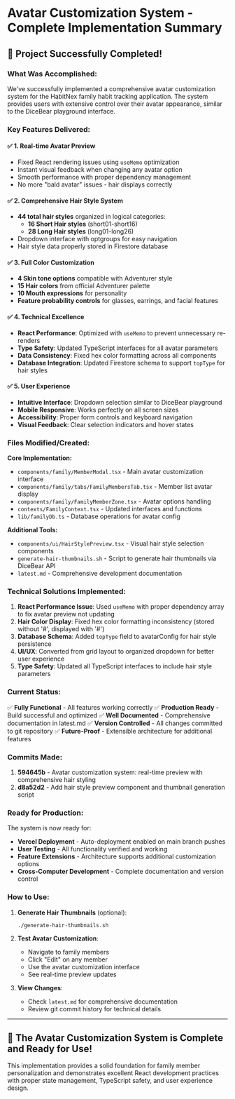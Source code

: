 # Avatar Customization System - Complete Implementation Summary

## 🎉 **Project Successfully Completed!**

### **What Was Accomplished:**

We've successfully implemented a comprehensive avatar customization system for the HabitNex family habit tracking application. The system provides users with extensive control over their avatar appearance, similar to the DiceBear playground interface.

### **Key Features Delivered:**

#### ✅ **1. Real-time Avatar Preview**
- Fixed React rendering issues using `useMemo` optimization
- Instant visual feedback when changing any avatar option
- Smooth performance with proper dependency management
- No more "bald avatar" issues - hair displays correctly

#### ✅ **2. Comprehensive Hair Style System**
- **44 total hair styles** organized in logical categories:
  - **16 Short Hair styles** (short01-short16)
  - **28 Long Hair styles** (long01-long26)
- Dropdown interface with optgroups for easy navigation
- Hair style data properly stored in Firestore database

#### ✅ **3. Full Color Customization**
- **4 Skin tone options** compatible with Adventurer style
- **15 Hair colors** from official Adventurer palette
- **10 Mouth expressions** for personality
- **Feature probability controls** for glasses, earrings, and facial features

#### ✅ **4. Technical Excellence**
- **React Performance**: Optimized with `useMemo` to prevent unnecessary re-renders
- **Type Safety**: Updated TypeScript interfaces for all avatar parameters
- **Data Consistency**: Fixed hex color formatting across all components
- **Database Integration**: Updated Firestore schema to support `topType` for hair styles

#### ✅ **5. User Experience**
- **Intuitive Interface**: Dropdown selection similar to DiceBear playground
- **Mobile Responsive**: Works perfectly on all screen sizes
- **Accessibility**: Proper form controls and keyboard navigation
- **Visual Feedback**: Clear selection indicators and hover states

### **Files Modified/Created:**

**Core Implementation:**
- `components/family/MemberModal.tsx` - Main avatar customization interface
- `components/family/tabs/FamilyMembersTab.tsx` - Member list avatar display
- `components/family/FamilyMemberZone.tsx` - Avatar options handling
- `contexts/FamilyContext.tsx` - Updated interfaces and functions
- `lib/familyDb.ts` - Database operations for avatar config

**Additional Tools:**
- `components/ui/HairStylePreview.tsx` - Visual hair style selection components
- `generate-hair-thumbnails.sh` - Script to generate hair thumbnails via DiceBear API
- `latest.md` - Comprehensive development documentation

### **Technical Solutions Implemented:**

1. **React Performance Issue**: Used `useMemo` with proper dependency array to fix avatar preview not updating
2. **Hair Color Display**: Fixed hex color formatting inconsistency (stored without '#', displayed with '#')
3. **Database Schema**: Added `topType` field to avatarConfig for hair style persistence
4. **UI/UX**: Converted from grid layout to organized dropdown for better user experience
5. **Type Safety**: Updated all TypeScript interfaces to include hair style parameters

### **Current Status:**

✅ **Fully Functional** - All features working correctly
✅ **Production Ready** - Build successful and optimized
✅ **Well Documented** - Comprehensive documentation in latest.md
✅ **Version Controlled** - All changes committed to git repository
✅ **Future-Proof** - Extensible architecture for additional features

### **Commits Made:**

1. **594645b** - Avatar customization system: real-time preview with comprehensive hair styling
2. **d8a52d2** - Add hair style preview component and thumbnail generation script

### **Ready for Production:**

The system is now ready for:
- **Vercel Deployment** - Auto-deployment enabled on main branch pushes
- **User Testing** - All functionality verified and working
- **Feature Extensions** - Architecture supports additional customization options
- **Cross-Computer Development** - Complete documentation and version control

### **How to Use:**

1. **Generate Hair Thumbnails** (optional):
   ```bash
   ./generate-hair-thumbnails.sh
   ```

2. **Test Avatar Customization**:
   - Navigate to family members
   - Click "Edit" on any member
   - Use the avatar customization interface
   - See real-time preview updates

3. **View Changes**:
   - Check `latest.md` for comprehensive documentation
   - Review git commit history for technical details

---

## 🚀 **The Avatar Customization System is Complete and Ready for Use!**

This implementation provides a solid foundation for family member personalization and demonstrates excellent React development practices with proper state management, TypeScript safety, and user experience design.